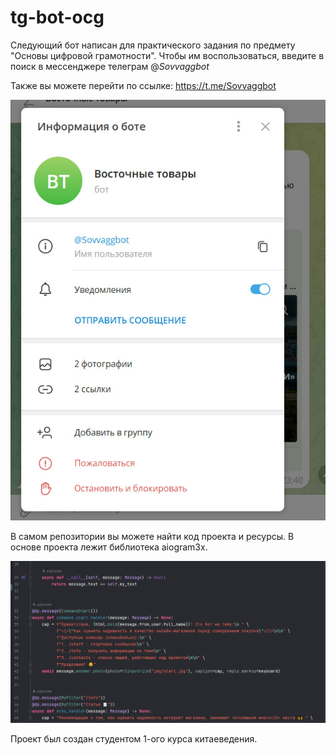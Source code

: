# tg-bot-ocg

Следующий бот написан для практического задания по предмету "Основы цифровой грамотности".
Чтобы им воспользоваться, введите в поиск в мессенджере телеграм @<i>Sovvaggbot</i>

Также вы можете перейти по ссылке: https://t.me/Sovvaggbot

![img_1.png](git_img/img_1.jpg)

В самом репозитории вы можете найти код проекта и ресурсы. В основе проекта
лежит библиотека aiogram3x. 

![img.png](git_img/img.png)

Проект был создан студентом 1-ого курса китаеведения.
